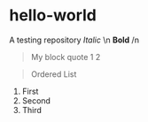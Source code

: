 # hello-world
A testing repository
*Italic* \n
**Bold** /n

> My block quote
> 1
> 2

> Ordered List
1. First
2. Second
3. Third

